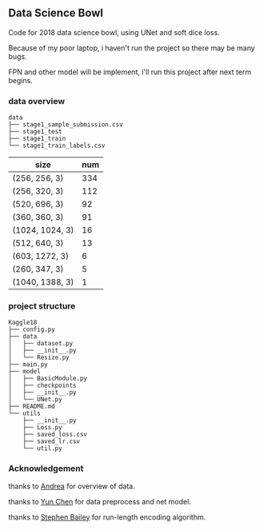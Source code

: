 ## Data Science Bowl

Code for 2018 data science bowl, using UNet and soft dice loss.

Because of my poor laptop, i haven't run the project so there may be many bugs.

FPN and other model will be implement, i'll run this project after next term begins.

### data overview
```
data
├── stage1_sample_submission.csv 
├── stage1_test 
├── stage1_train 
└── stage1_train_labels.csv 
```
| size | num |
| - | - |
| (256, 256, 3) | 334 | 
| (256, 320, 3) | 112 | 
| (520, 696, 3) | 92 | 
| (360, 360, 3) | 91 | 
| (1024, 1024, 3) | 16 | 
| (512, 640, 3) | 13 | 
| (603, 1272, 3) | 6 | 
| (260, 347, 3) | 5 | 
| (1040, 1388, 3) | 1 | 

### project structure
```
Kaggle18
├── config.py 
├── data 
│   ├── dataset.py 
│   ├── __init__.py 
│   └── Resize.py 
├── main.py 
├── model 
│   ├── BasicModule.py 
│   ├── checkpoints 
│   ├── __init__.py 
│   └── UNet.py 
├── README.md 
└── utils 
    ├── __init__.py 
    ├── Loss.py 
    ├── saved_loss.csv 
    ├── saved_lr.csv 
    └── util.py 
```


### Acknowledgement
thanks to [Andrea](https://www.kaggle.com/asindico/bowl-of-nuclei) for overview of data.

thanks to [Yun Chen](https://www.kaggle.com/cloudfall/pytorch-tutorials-on-dsb2018) for data preprocess and net model.

thanks to [Stephen Bailey](https://www.kaggle.com/stkbailey/teaching-notebook-for-total-imaging-newbies) for run-length encoding algorithm.
